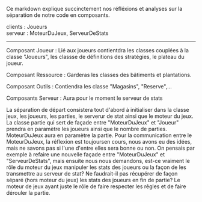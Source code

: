 Ce markdown explique succinctement nos réfléxions et analyses sur la séparation de notre code en composants.

clients : Joueurs	
serveur : MoteurDuJeux, ServeurDeStats
         
-------------------------------
Composant Joueur : Lié aux joueurs contientdra les classes couplées à la classe "Joueurs", les classse de
définitions des stratégies, le plateau du joueur.

Composant Ressource : Garderas les classes des bâtiments et plantations.

Composant Outils : Contiendra les classe "Magasins", "Reserve",...

Composants Serveur : Aura pour le moment le serveur de stats


La séparation de départ consistera tout d'abord à initialiser dans la classe jeux, les joueurs, les
parties, le serverur de stat ainsi que le moteur du jeux. La classe partie qui sert de façade entre
"MoteurDuJeux" et "Joueur" prendra en paramètre les joueurs ainsi que le nombre de parties. MoteurDuJeux aura en paramètre la partie. Pour la communication entre le MoteurDuJeux, la réflexion est toujoursen cours, nous avons eu des idées, mais ne savons pas si l'une d'entre elles sera bonne ou non.
On pensais par exemple à refaire une nouvelle façade entre "MoteurDuJeux" et "ServeurDeStats", mais ensuite nous nous demandons, est-ce vraiment le rôle du moteur du jeux manipuler les stats des joueurs ou la façon de les transmettre au serveur de stat?
Ne faudrait-il pas récupérer de façon séparé (hors moteur du jeux) les stats des joueurs en fin de
partie? Le moteur de jeux ayant juste le rôle de faire respecter les rêgles et de faire dérouler la
partie.